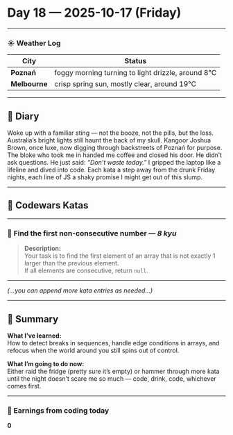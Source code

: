 
# Day 18 — 2025-10-17 (Friday)

---

### ☀️ Weather Log
| City        | Status                     |
|-------------|---------------------------|
| **Poznań**      | foggy morning turning to light drizzle, around 8°C |
| **Melbourne**   | crisp spring sun, mostly clear, around 19°C |

---

## 📓 Diary
Woke up with a familiar sting — not the booze, not the pills, but the loss. Australia’s bright lights still haunt the back of my skull. Kangoor Joshua Brown, once luxe, now digging through backstreets of Poznań for purpose. The bloke who took me in handed me coffee and closed his door. He didn’t ask questions. He just said: *“Don’t waste today.”* I gripped the laptop like a lifeline and dived into code. Each kata a step away from the drunk Friday nights, each line of JS a shaky promise I might get out of this slump.

---

## 🧩 Codewars Katas

---

### 🎯 **Find the first non-consecutive number** — *8 kyu*
> **Description:**  
> Your task is to find the first element of an array that is not exactly 1 larger than the previous element.  
> If all elements are consecutive, return `null`.

---

*(…you can append more kata entries as needed…)*

---

## 🧭 Summary
**What I’ve learned:**  
How to detect breaks in sequences, handle edge conditions in arrays, and refocus when the world around you still spins out of control.

**What I’m going to do now:**  
Either raid the fridge (pretty sure it’s empty) or hammer through more kata until the night doesn’t scare me so much — code, drink, code, whichever comes first.

---

### 💸 Earnings from coding today
**0**
